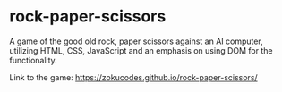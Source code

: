 # rock-paper-scissors
A game of the good old rock, paper scissors against an AI computer, utilizing HTML, CSS, JavaScript and an emphasis on using DOM for the functionality. 

Link to the game: https://zokucodes.github.io/rock-paper-scissors/
